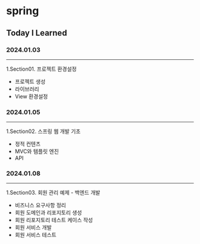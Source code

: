 # spring
Today I Learned
---
### 2024.01.03
****
1.Section01. 프로젝트 환경설정
  * 프로젝트 생성
  * 라이브러리
  * View 환경설정

### 2024.01.05
****
1.Section02. 스프링 웹 개발 기초
  * 정적 컨텐츠
  * MVC와 템플릿 엔진
  * API

### 2024.01.08
****
1.Section03. 회원 관리 예제 - 백엔드 개발
  * 비즈니스 요구사항 정리
  * 회원 도메인과 리포지토리 생성
  * 회원 리포지토리 테스트 케이스 작성
  * 회원 서비스 개발
  * 회원 서비스 테스트
